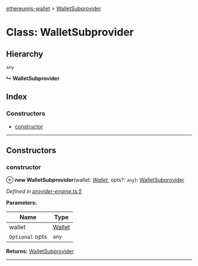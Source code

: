 [ethereumjs-wallet](../README.md) > [WalletSubprovider](../classes/walletsubprovider.md)

# Class: WalletSubprovider

## Hierarchy

`any`

**↳ WalletSubprovider**

## Index

### Constructors

- [constructor](walletsubprovider.md#constructor)

---

## Constructors

<a id="constructor"></a>

### constructor

⊕ **new WalletSubprovider**(wallet: _[Wallet](wallet.md)_, opts?: _`any`_): [WalletSubprovider](walletsubprovider.md)

_Defined in [provider-engine.ts:5](https://github.com/alcuadrado/ethereumjs-wallet/blob/8b5f5a9/src/provider-engine.ts#L5)_

**Parameters:**

| Name            | Type                |
| --------------- | ------------------- |
| wallet          | [Wallet](wallet.md) |
| `Optional` opts | `any`               |

**Returns:** [WalletSubprovider](walletsubprovider.md)

---

